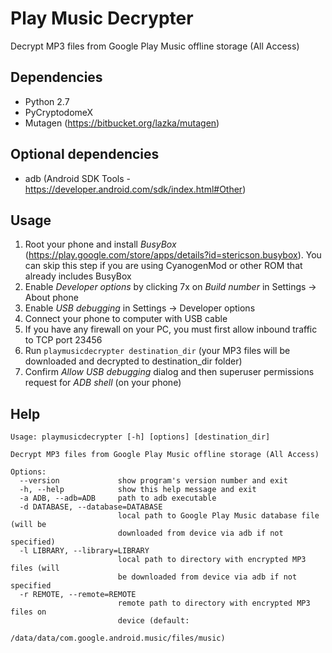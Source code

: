 Play Music Decrypter
====================

Decrypt MP3 files from Google Play Music offline storage (All Access)

Dependencies
------------

- Python 2.7
- PyCryptodomeX
- Mutagen (https://bitbucket.org/lazka/mutagen)

Optional dependencies
---------------------

- adb (Android SDK Tools - https://developer.android.com/sdk/index.html#Other)

Usage
-----
1. Root your phone and install _BusyBox_ (https://play.google.com/store/apps/details?id=stericson.busybox).
   You can skip this step if you are using CyanogenMod or other ROM that already includes BusyBox
2. Enable _Developer options_ by clicking 7x on _Build number_ in Settings -> About phone
3. Enable _USB debugging_ in Settings -> Developer options
4. Connect your phone to computer with USB cable
5. If you have any firewall on your PC, you must first allow inbound traffic to TCP port 23456
6. Run `playmusicdecrypter destination_dir` (your MP3 files will be downloaded and decrypted to destination_dir folder)
7. Confirm _Allow USB debugging_ dialog and then superuser permissions request for _ADB shell_ (on your phone)

Help
----

    Usage: playmusicdecrypter [-h] [options] [destination_dir]
    
    Decrypt MP3 files from Google Play Music offline storage (All Access)
    
    Options:
      --version             show program's version number and exit
      -h, --help            show this help message and exit
      -a ADB, --adb=ADB     path to adb executable
      -d DATABASE, --database=DATABASE
                            local path to Google Play Music database file (will be
                            downloaded from device via adb if not specified)
      -l LIBRARY, --library=LIBRARY
                            local path to directory with encrypted MP3 files (will
                            be downloaded from device via adb if not specified
      -r REMOTE, --remote=REMOTE
                            remote path to directory with encrypted MP3 files on
                            device (default:
                            /data/data/com.google.android.music/files/music)
